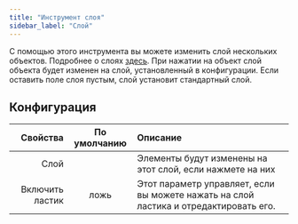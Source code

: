 ```yaml
---
title: "Инструмент слоя"
sidebar_label: "Слой"
---
```


С помощью этого инструмента вы можете изменить слой нескольких объектов. Подробнее о слоях [здесь](../layers.md). При нажатии на объект слой объекта будет изменен на слой, установленный в конфигурации. Если оставить поле слоя пустым, слой установит стандартный слой.

## Конфигурация

|        Свойства | По умолчанию | Описание                                                                              |
| ---------------:|:------------:|:------------------------------------------------------------------------------------- |
|            Слой |              | Элементы будут изменены на этот слой, если нажмете на них                             |
| Включить ластик |     ложь     | Этот параметр управляет, если вы можете нажать на слой ластика и отредактировать его. |
